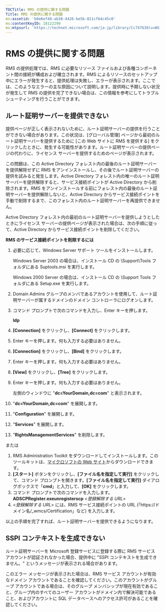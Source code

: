 ```yaml
---
TOCTitle: RMS の提供に関する問題
Title: RMS の提供に関する問題
ms:assetid: 'b0e6ef48-ab38-4426-be5b-811cf64c45c0'
ms:contentKeyID: 18122299
ms:mtpsurl: 'https://technet.microsoft.com/ja-jp/library/Cc747638(v=WS.10)'
---
```


RMS の提供に関する問題
======================

RMS の提供処理では、RMS に必要なリソース ファイルおよび各種コンポーネント間の接続が構成および確立されます。RMS によるリソースのセットアップ中にエラーが発生すると、提供処理は失敗し、エラーが表示されます。ここでは、このようなエラーの主な原因について説明します。提供時に予期しない状況が発生して RMS の提供を完了できない場合は、この情報を参考にしてトラブルシューティングを行うことができます。

ルート証明サーバーを提供できない
--------------------------------

提供ページが正しく表示されないために、ルート証明サーバーの提供を行うことができない場合があります。この状況は、\[グローバル管理\] ページから最初のルート証明サーバーを提供するために \[この Web サイトに RMS を提供する\] をクリックしたときに、発生する可能性があります。ルート証明サーバーの提供ページの代わりに、ライセンス サーバーを提供するためのページが表示されます。

この問題は、この Active Directory フォレスト内の最後のルート証明サーバーを提供解除せずに RMS をアンインストールし、その後でルート証明サーバーの提供を試みると発生します。Active Directory フォレスト内の唯一のルート証明サーバーを提供解除すると、サービス接続ポイントが Active Directory から削除されます。RMS をアンインストールする前にフォレスト内の最後のルート証明サーバーを提供解除しないと、Active Directory からサービス接続ポイントを手動で削除するまで、このフォレスト内のルート証明サーバーを再提供できません。

Active Directory フォレスト内の最初のルート証明サーバーを提供しようとしたときにライセンス サーバーの提供ページが表示された場合は、次の手順に従って、Active Directory からサービス接続ポイントを削除してください。

**RMS のサービス接続ポイントを削除するには**
1.  必要に応じて、Windows Server サポート ツールをインストールします。

    Windows Server 2003 の場合は、インストール CD の \\Support\\Tools フォルダにある Suptools.msi を実行します。

    Windows 2000 Server の場合は、インストール CD の \\Support Tools フォルダにある Setup.exe を実行します。

2.  Domain Admins グループのメンバであるアカウントを使用して、ルート証明サーバーが属するドメインのドメイン コントローラにログオンします。

3.  コマンド プロンプトで次のコマンドを入力し、Enter キーを押します。

    **ldp**

4.  **\[Connection\]** をクリックし、**\[Connect\]** をクリックします。

5.  Enter キーを押します。何も入力する必要はありません。

6.  **\[Connection\]** をクリックし、**\[Bind\]** をクリックします。

7.  Enter キーを押します。何も入力する必要はありません。

8.  **\[View\]** をクリックし、**\[Tree\]** をクリックします。

9.  Enter キーを押します。何も入力する必要はありません。

    左側のウィンドウに "**dc=YourDomain,dc=com**" と表示されます。

10. "**dc=YourDomain,dc=com**" を展開します。

11. "**Configuration**" を展開します。

12. "**Services**" を展開します。

13. "**RightsManagementServices**" を削除します。

または

1.  RMS Administration Toolkit をダウンロードしてインストールします。このツールキットは、[マイクロソフトの Web サイト](https://go.microsoft.com/fwlink/?linkid=33841)からダウンロードできます。
2.  **\[スタート\]** ボタンをクリックし、**\[ファイル名を指定して実行\]** をクリックして、コマンド プロンプトを開きます。**\[ファイル名を指定して実行\]** ダイアログボックスで「**cmd**」と入力して、**\[OK\]** をクリックします。
3.  コマンド プロンプトで次のコマンドを入力します。
    **ADSCPRegister.exeunregisterscp** &lt;*登録解除する URL*&gt;
4.  &lt;*登録解除する URL*&gt; には、RMS サービス接続ポイントの URL (「https://ドメイン名/\_wmcs/Certification」など) を入力します。

以上の手順を完了すれば、ルート証明サーバーを提供できるようになります。

SSPI コンテキストを生成できない
-------------------------------

ルート証明サーバーを Microsoft 登録サービスに登録する際に RMS サービス アカウントが認証されなかった場合、提供中に "SSPI コンテキストを生成できません。" というメッセージが表示される場合があります。

このエラー メッセージが表示された場合は、RMS サービス アカウントが有効なドメイン アカウントであることを確認してください。このアカウントがグループ アカウントである場合は、そのグループ メンバシップが現在有効であること、グループ内のすべてのユーザー アカウントがドメイン内で解決可能であること、およびアカウントに SQL データベースへのアクセス許可があることを確認してください。
